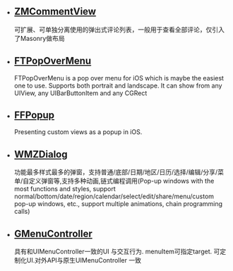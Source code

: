 * ## [ZMCommentView](https://github.com/luckyxiangfeng/ZMCommentView) 
   可扩展、可单独分离使用的弹出式评论列表，一般用于查看全部评论，仅引入了Masonry做布局
   
 *  ## [FTPopOverMenu](https://github.com/liufengting/FTPopOverMenu)
    FTPopOverMenu is a pop over menu for iOS which is maybe the easiest one to use. Supports both portrait and landscape. It can show from any UIView, any UIBarButtonItem and any CGRect
    
 *   ## [FFPopup](https://github.com/JonyFang/FFPopup)
     Presenting custom views as a popup in iOS.
     
 * ## [WMZDialog](https://github.com/wwmz/WMZDialog)
   功能最多样式最多的弹窗，支持普通/底部/日期/地区/日历/选择/编辑/分享/菜单/自定义弹窗等,支持多种动画,链式编程调用(Pop-up windows with the most functions and styles, support normal/bottom/date/region/calendar/select/edit/share/menu/custom pop-up windows, etc., support multiple animations, chain programming calls)


* ## [GMenuController](https://github.com/GIKICoder/GMenuController)
  具有和UIMenuController一致的UI 与交互行为. menuItem可指定target. 可定制化UI.对外API与原生UIMenuController 一致
